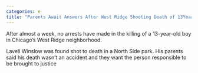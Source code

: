 ```yaml
---
categories: e
title: "Parents Await Answers After West Ridge Shooting Death of 13YearOld Son"
---
```


After almost a week, no arrests have made in the killing of a 13-year-old boy in Chicago&#8217;s West Ridge neighborhood.



Lavell Winslow was found shot to death in a North Side park. His parents said his death wasn&#8217;t an accident and they want the person responsible to be brought to justice